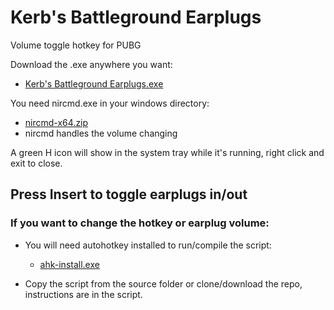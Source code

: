 # Kerb's Battleground Earplugs
Volume toggle hotkey for PUBG

Download the .exe anywhere you want:
  - [Kerb's Battleground Earplugs.exe](https://github.com/QuietKerb/Kerbs-Battleground-Earplugs/raw/master/bin/Kerb's%20Battleground%20Earplugs.exe)
  
You need nircmd.exe in your windows directory:  
  - [nircmd-x64.zip](http://www.nirsoft.net/utils/nircmd-x64.zip)  
  - nircmd handles the volume changing
  
A green H icon will show in the system tray while it's running, right click and exit to close.
  
## Press Insert to toggle earplugs in/out

### If you want to change the hotkey or earplug volume: 

  - You will need autohotkey installed to run/compile the script:  
    - [ahk-install.exe](https://www.autohotkey.com/download/ahk-install.exe)
  
  - Copy the script from the source folder or clone/download the repo, instructions are in the script.
